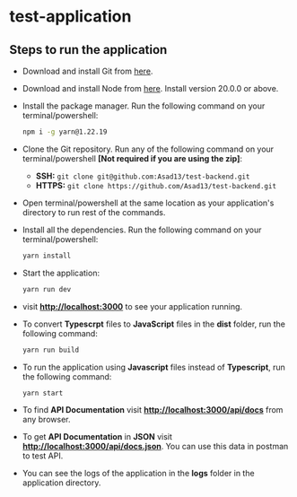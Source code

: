 # test-application

## Steps to run the application

- Download and install Git from [here](https://git-scm.com/download).
- Download and install Node from [here](https://nodejs.org/en). Install version 20.0.0 or above.
- Install the package manager. Run the following command on your terminal/powershell:

  ```bash
  npm i -g yarn@1.22.19
  ```

- Clone the Git repository. Run any of the following command on your terminal/powershell **[Not required if you are using the zip]**:
  - **SSH:** `git clone git@github.com:Asad13/test-backend.git`
  - **HTTPS:** `git clone https://github.com/Asad13/test-backend.git`
- Open terminal/powershell at the same location as your application's directory to run rest of the commands.
- Install all the dependencies. Run the following command on your terminal/powershell:

  ```bash
  yarn install
  ```

- Start the application:

  ```bash
  yarn run dev
  ```

- visit **<http://localhost:3000>** to see your application running.
- To convert **Typescrpt** files to **JavaScript** files in the **dist** folder, run the following command:

  ```bash
  yarn run build
  ```

- To run the application using **Javascript** files instead of **Typescript**, run the following command:

  ```bash
  yarn start
  ```

- To find **API Documentation** visit **<http://localhost:3000/api/docs>** from any browser.
- To get **API Documentation** in **JSON** visit **<http://localhost:3000/api/docs.json>**. You can use
  this data in postman to test API.
- You can see the logs of the application in the **logs** folder in the application directory.
